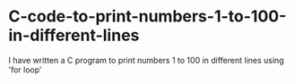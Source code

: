 # C-code-to-print-numbers-1-to-100-in-different-lines
I have written a C program to print numbers 1 to 100 in different lines using 'for loop'
